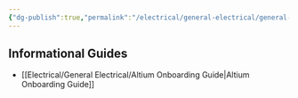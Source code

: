 ```yaml
---
{"dg-publish":true,"permalink":"/electrical/general-electrical/general-electrical-home/","pinned":true}
---
```


## Informational Guides
- [[Electrical/General Electrical/Altium Onboarding Guide\|Altium Onboarding Guide]]